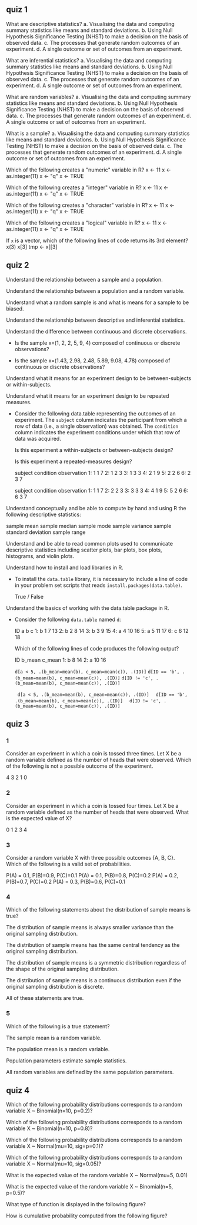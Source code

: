 ## quiz 1

What are descriptive statistics?
a. Visualising the data and computing summary statistics like means and standard deviations.
b. Using Null Hypothesis Significance Testing (NHST) to make a decision on the basis of observed data.
c. The processes that generate random outcomes of an experiment.
d. A single outcome or set of outcomes from an experiment.

What are inferential statistics?
a. Visualising the data and computing summary statistics like means and standard deviations.
b. Using Null Hypothesis Significance Testing (NHST) to make a decision on the basis of observed data.
c. The processes that generate random outcomes of an experiment.
d. A single outcome or set of outcomes from an experiment.

What are random variables?
a. Visualising the data and computing summary statistics like means and standard deviations.
b. Using Null Hypothesis Significance Testing (NHST) to make a decision on the basis of observed data.
c. The processes that generate random outcomes of an experiment.
d. A single outcome or set of outcomes from an experiment.

What is a sample?
a. Visualising the data and computing summary statistics like means and standard deviations.
b. Using Null Hypothesis Significance Testing (NHST) to make a decision on the basis of observed data.
c. The processes that generate random outcomes of an experiment.
d. A single outcome or set of outcomes from an experiment.

Which of the following creates a "numeric" variable in R?
x <- 11
x <- as.integer(11)
x <- "q"
x <- TRUE

Which of the following creates a "integer" variable in R?
x <- 11
x <- as.integer(11)
x <- "q"
x <- TRUE

Which of the following creates a "character" variable in R?
x <- 11
x <- as.integer(11)
x <- "q"
x <- TRUE

Which of the following creates a "logical" variable in R?
x <- 11
x <- as.integer(11)
x <- "q"
x <- TRUE

If `x` is a vector, which of the following lines of code returns its 3rd element?
x(3)
x[3]
tmp <- x[[3]


## quiz 2
Understand the relationship between a sample and a
population.

Understand the relationship between a population and a
random variable.

Understand what a random sample is and what is means for a
sample to be biased.

Understand the relationship between descriptive and
inferential statistics.

Understand the difference between continuous and discrete
observations.

- Is the sample x=(1, 2, 2, 5, 9, 4) composed of continuous
  or discrete observations?

- Is the sample x=(1.43, 2.98, 2.48, 5.89, 9.08, 4.78)
  composed of continuous or discrete observations?


Understand what it means for an experiment design to be
between-subjects or within-subjects.

Understand what it means for an experiment design to be
repeated measures.

- Consider the following data.table representing the
  outcomes of an experiment. The `subject` column indicates
  the participant from which a row of data (i.e., a single
  observation) was obtained. The `condition` column
  indicates the experiment conditions under which that row
  of data was acquired.
  
  Is this experiment a within-subjects or between-subjects design?

  Is this experiment a repeated-measures design?

    subject condition observation
  1:       1         1           7
  2:       1         2           3
  3:       1         3           3
  4:       2         1           9
  5:       2         2           6
  6:       2         3           7

    subject condition observation
  1:       1         1           7
  2:       2         2           3
  3:       3         3           3
  4:       4         1           9
  5:       5         2           6
  6:       6         3           7


Understand conceptually and be able to compute by hand and
using R the following descriptive statistics:

sample mean
sample median
sample mode
sample variance
sample standard deviation
sample range

Understand and be able to read common plots used to
communicate descriptive statistics including scatter plots,
bar plots, box plots, histograms, and violin plots.

Understand how to install and load libraries in R.

- To install the `data.table` library, it is necessary to
  include a line of code in your problem set scripts that
  reads `install.packages(data.table)`.
  
  True / False

Understand the basics of working with the data.table package
in R.

- Consider the following `data.table` named `d`:

    ID a  b  c
  1:  b 1  7 13
  2:  b 2  8 14
  3:  b 3  9 15
  4:  a 4 10 16
  5:  a 5 11 17
  6:  c 6 12 18

  Which of the following lines of code produces the
  following output?

    ID b_mean c_mean
  1:  b      8     14
  2:  a     10     16

  `d[a < 5, .(b_mean=mean(b), c_mean=mean(c)), .(ID)]`
  `d[ID == 'b', .(b_mean=mean(b), c_mean=mean(c)), .(ID)]`
  `d[ID != 'c', .(b_mean=mean(b), c_mean=mean(c)), .(ID)]`
  
  
  <code> d[a &lt; 5, .(b_mean=mean(b), c_mean=mean(c)), .(ID)] </code>
  <code> d[ID == 'b', .(b_mean=mean(b), c_mean=mean(c)), .(ID)] </code>
  <code> d[ID != 'c', .(b_mean=mean(b), c_mean=mean(c)), .(ID)] </code>


## quiz 3
### 1
Consider an experiment in which a coin is tossed three
times. Let X be a random variable defined as the number of
heads that were observed. Which of the following is not a
possible outcome of the experiment.

4
3
2
1
0


### 2
Consider an experiment in which a coin is tossed four times.
Let X be a random variable defined as the number of heads
that were observed. What is the expected value of X?

0
1
2
3
4


### 3
Consider a random variable X with three possible outcomes
{A, B, C}. Which of the following is a valid set of
probabilities.

P(A) = 0.1, P(B)=0.9, P(C)=0.1
P(A) = 0.1, P(B)=0.8, P(C)=0.2
P(A) = 0.2, P(B)=0.7, P(C)=0.2
P(A) = 0.3, P(B)=0.6, P(C)=0.1


### 4
Which of the following statements about the distribution of
sample means is true?

The distribution of sample means is always smaller variance
than the original sampling distribution.

The distribution of sample means has the same central
tendency as the original sampling distribution.

The distribution of sample means is a symmetric distribution
regardless of the shape of the original sampling
distribution.

The distribution of sample means is a continuous
distribution even if the original sampling distribution is
discrete.

All of these statements are true.


### 5
Which of the following is a true statement?

The sample mean is a random variable.

The population mean is a random variable.

Population parameters estimate sample statistics.

All random variables are defined by the same population parameters.

## quiz 4
Which of the following probability distributions corresponds to a random variable X ~ Binomial(n=10, p=0.2)?

Which of the following probability distributions corresponds to a random variable X ~ Binomial(n=10, p=0.8)?

Which of the following probability distributions corresponds to a random variable X ~ Normal(mu=10, sig=p=0.1)?

Which of the following probability distributions corresponds to a random variable X ~ Normal(mu=10, sig=0.05)?

What is the expected value of the random variable X ~ Normal(mu=5, 0.01)

What is the expected value of the random variable X ~ Binomial(n=5, p=0.5)?

What type of function is displayed in the following figure?

How is cumulative probability computed from the following figure?

